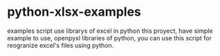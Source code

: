 # python-xlsx-examples
examples script use librarys of excel in python
this proyect, have simple example to use, openpyxl libraries of python, you can use this script for reogranize excel's files 
using python.
